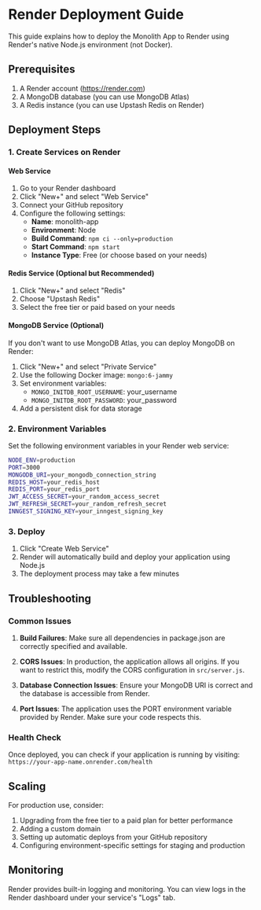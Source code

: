 # Render Deployment Guide

This guide explains how to deploy the Monolith App to Render using Render's native Node.js environment (not Docker).

## Prerequisites

1. A Render account (https://render.com)
2. A MongoDB database (you can use MongoDB Atlas)
3. A Redis instance (you can use Upstash Redis on Render)

## Deployment Steps

### 1. Create Services on Render

#### Web Service
1. Go to your Render dashboard
2. Click "New+" and select "Web Service"
3. Connect your GitHub repository
4. Configure the following settings:
   - **Name**: monolith-app
   - **Environment**: Node
   - **Build Command**: `npm ci --only=production`
   - **Start Command**: `npm start`
   - **Instance Type**: Free (or choose based on your needs)

#### Redis Service (Optional but Recommended)
1. Click "New+" and select "Redis"
2. Choose "Upstash Redis"
3. Select the free tier or paid based on your needs

#### MongoDB Service (Optional)
If you don't want to use MongoDB Atlas, you can deploy MongoDB on Render:
1. Click "New+" and select "Private Service"
2. Use the following Docker image: `mongo:6-jammy`
3. Set environment variables:
   - `MONGO_INITDB_ROOT_USERNAME`: your_username
   - `MONGO_INITDB_ROOT_PASSWORD`: your_password
4. Add a persistent disk for data storage

### 2. Environment Variables

Set the following environment variables in your Render web service:

```bash
NODE_ENV=production
PORT=3000
MONGODB_URI=your_mongodb_connection_string
REDIS_HOST=your_redis_host
REDIS_PORT=your_redis_port
JWT_ACCESS_SECRET=your_random_access_secret
JWT_REFRESH_SECRET=your_random_refresh_secret
INNGEST_SIGNING_KEY=your_inngest_signing_key
```

### 3. Deploy

1. Click "Create Web Service"
2. Render will automatically build and deploy your application using Node.js
3. The deployment process may take a few minutes

## Troubleshooting

### Common Issues

1. **Build Failures**: Make sure all dependencies in package.json are correctly specified and available.

2. **CORS Issues**: In production, the application allows all origins. If you want to restrict this, modify the CORS configuration in `src/server.js`.

3. **Database Connection Issues**: Ensure your MongoDB URI is correct and the database is accessible from Render.

4. **Port Issues**: The application uses the PORT environment variable provided by Render. Make sure your code respects this.

### Health Check

Once deployed, you can check if your application is running by visiting:
`https://your-app-name.onrender.com/health`

## Scaling

For production use, consider:
1. Upgrading from the free tier to a paid plan for better performance
2. Adding a custom domain
3. Setting up automatic deploys from your GitHub repository
4. Configuring environment-specific settings for staging and production

## Monitoring

Render provides built-in logging and monitoring. You can view logs in the Render dashboard under your service's "Logs" tab.